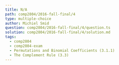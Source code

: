 ```yaml
---
title: N/A
path: comp2804/2016-fall-final/4
type: multiple-choice
author: Michiel Smid
question: comp2804/2016-fall-final/4/question.ts
solution: comp2804/2016-fall-final/4/solution.md
tags:
  - comp2804
  - comp2804-exam
  - Permutations and Binomial Coefficients (3.1.1)
  - The Complement Rule (3.3)
---
```

